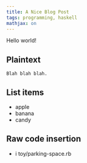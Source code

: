 ```yaml
---
title: A Nice Blog Post
tags: programming, haskell
mathjax: on
---
```


Hello world!

## Plaintext

```
Blah blah blah.
```

## List items

- apple
- banana
- candy

## Raw code insertion

- i toy/parking-space.rb
